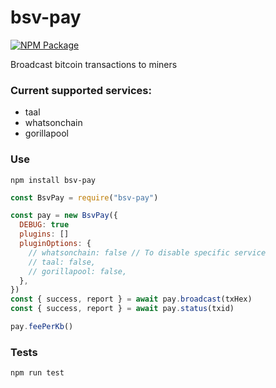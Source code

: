 # bsv-pay

[![NPM Package](https://img.shields.io/npm/v/bsv-pay.svg?style=flat-square)](https://www.npmjs.org/package/bsv-pay)

Broadcast bitcoin transactions to miners

### Current supported services:

- taal
- whatsonchain
- gorillapool

### Use

`npm install bsv-pay`

```js
const BsvPay = require("bsv-pay")

const pay = new BsvPay({
  DEBUG: true
  plugins: []
  pluginOptions: {
    // whatsonchain: false // To disable specific service
    // taal: false,
    // gorillapool: false,
  },
})
const { success, report } = await pay.broadcast(txHex)
const { success, report } = await pay.status(txid)

pay.feePerKb()
```

### Tests

`npm run test`
